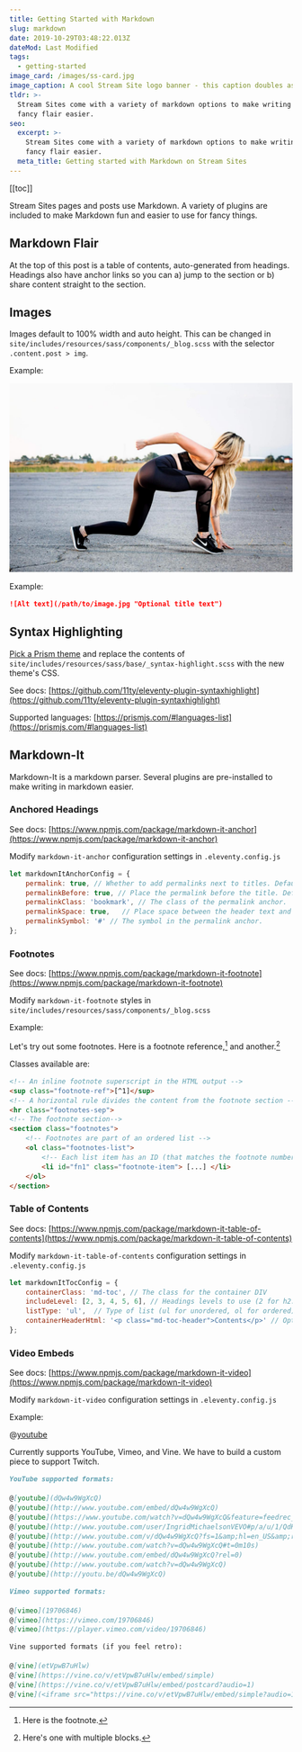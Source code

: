 ```yaml
---
title: Getting Started with Markdown
slug: markdown
date: 2019-10-29T03:48:22.013Z
dateMod: Last Modified
tags:
  - getting-started
image_card: /images/ss-card.jpg
image_caption: A cool Stream Site logo banner - this caption doubles as alt text.
tldr: >-
  Stream Sites come with a variety of markdown options to make writing with
  fancy flair easier.
seo:
  excerpt: >-
    Stream Sites come with a variety of markdown options to make writing with
    fancy flair easier.
  meta_title: Getting started with Markdown on Stream Sites
---
```


[[toc]]

Stream Sites pages and posts use Markdown. A variety of plugins are included to make Markdown fun and easier to use for fancy things.

## Markdown Flair

At the top of this post is a table of contents, auto-generated from headings. Headings also have anchor links so you can a) jump to the section or b) share content straight to the section.

## Images

Images default to 100% width and auto height. This can be changed in `site/includes/resources/sass/components/_blog.scss` with the selector `.content.post > img`.

Example:

![A girl running](/images/post-3.jpg "A girl prepares to run")

Example:

```markdown
![Alt text](/path/to/image.jpg "Optional title text")
```

## Syntax Highlighting

[Pick a Prism theme](https://github.com/PrismJS/prism-themes) and replace the contents of `site/includes/resources/sass/base/_syntax-highlight.scss` with the new theme's CSS.

See docs: [https://github.com/11ty/eleventy-plugin-syntaxhighlight](https://github.com/11ty/eleventy-plugin-syntaxhighlight)

Supported languages: [https://prismjs.com/#languages-list](https://prismjs.com/#languages-list)

## Markdown-It

Markdown-It is a markdown parser. Several plugins are pre-installed to make writing in markdown easier.

### Anchored Headings

See docs: [https://www.npmjs.com/package/markdown-it-anchor](https://www.npmjs.com/package/markdown-it-anchor)

Modify `markdown-it-anchor` configuration settings in `.eleventy.config.js`

```js
let markdownItAnchorConfig = {
    permalink: true, // Whether to add permalinks next to titles. Default: true
    permalinkBefore: true, // Place the permalink before the title. Default: true
    permalinkClass: 'bookmark', // The class of the permalink anchor.
    permalinkSpace: true,	// Place space between the header text and the permalink anchor. Default: true
    permalinkSymbol: '#' // The symbol in the permalink anchor.
};
```

### Footnotes

See docs: [https://www.npmjs.com/package/markdown-it-footnote](https://www.npmjs.com/package/markdown-it-footnote)

Modify `markdown-it-footnote` styles in `site/includes/resources/sass/components/_blog.scss`

Example:

Let's try out some footnotes. Here is a footnote reference,[^1] and another.[^longnote]

[^1]: Here is the footnote.

[^longnote]: Here's one with multiple blocks.

Classes available are:

```html
<!-- An inline footnote superscript in the HTML output -->
<sup class="footnote-ref">[^1]</sup>
<!-- A horizontal rule divides the content from the footnote section -->
<hr class="footnotes-sep">
<!-- The footnote section-->
<section class="footnotes">
	<!-- Footnotes are part of an ordered list -->
	<ol class="footnotes-list">
		<!-- Each list item has an ID (that matches the footnote number) and a class -->
		<li id="fn1" class="footnote-item"> [...] </li>
	</ol>
</section>
```

### Table of Contents

See docs: [https://www.npmjs.com/package/markdown-it-table-of-contents](https://www.npmjs.com/package/markdown-it-table-of-contents)

Modify `markdown-it-table-of-contents` configuration settings in `.eleventy.config.js`

```js
let markdownItTocConfig = {
    containerClass: 'md-toc', // The class for the container DIV
    includeLevel: [2, 3, 4, 5, 6], // Headings levels to use (2 for h2:s etc)
    listType: 'ul',	 // Type of list (ul for unordered, ol for ordered)
    containerHeaderHtml: '<p class="md-toc-header">Contents</p>' // Optional HTML string for container header
};
```

### Video Embeds

See docs: [https://www.npmjs.com/package/markdown-it-video](https://www.npmjs.com/package/markdown-it-video)

Modify `markdown-it-video` configuration settings in `.eleventy.config.js`

Example:

@[youtube](lJIrF4YjHfQ)

Currently supports YouTube, Vimeo, and Vine. We have to build a custom piece to support Twitch.

```markdown
YouTube supported formats:

@[youtube](dQw4w9WgXcQ)
@[youtube](http://www.youtube.com/embed/dQw4w9WgXcQ)
@[youtube](https://www.youtube.com/watch?v=dQw4w9WgXcQ&feature=feedrec_centerforopenscience_index)
@[youtube](http://www.youtube.com/user/IngridMichaelsonVEVO#p/a/u/1/QdK8U-VIH_o)
@[youtube](http://www.youtube.com/v/dQw4w9WgXcQ?fs=1&amp;hl=en_US&amp;rel=0)
@[youtube](http://www.youtube.com/watch?v=dQw4w9WgXcQ#t=0m10s)
@[youtube](http://www.youtube.com/embed/dQw4w9WgXcQ?rel=0)
@[youtube](http://www.youtube.com/watch?v=dQw4w9WgXcQ)
@[youtube](http://youtu.be/dQw4w9WgXcQ)
```

```markdown
Vimeo supported formats:

@[vimeo](19706846)
@[vimeo](https://vimeo.com/19706846)
@[vimeo](https://player.vimeo.com/video/19706846)
```

```markdown
Vine supported formats (if you feel retro):

@[vine](etVpwB7uHlw)
@[vine](https://vine.co/v/etVpwB7uHlw/embed/simple)
@[vine](https://vine.co/v/etVpwB7uHlw/embed/postcard?audio=1)
@[vine](<iframe src="https://vine.co/v/etVpwB7uHlw/embed/simple?audio=1" width="600" height="600" frameborder="0"></iframe><script src="https://platform.vine.co/static/scripts/embed.js"></script>)
```
